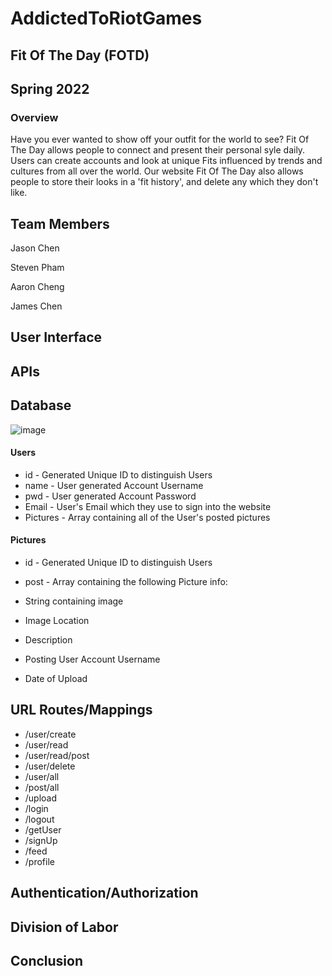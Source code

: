 
# AddictedToRiotGames
## Fit Of The Day (FOTD)
## Spring 2022

### Overview

Have you ever wanted to show off your outfit for the world to see? Fit Of The Day allows people to connect and present their personal syle daily. 
Users can create accounts and look at unique Fits influenced by trends and cultures from  all over the world. Our website Fit Of The Day also allows people to store their looks in a 'fit history', and delete any which they don't like.

## Team Members

Jason Chen

Steven Pham

Aaron Cheng

James Chen

## User Interface

## APIs

## Database

![image](https://user-images.githubusercontent.com/74626828/167241673-cfd322ec-87ce-4b2f-b954-364cdf1c7e4f.png)
#### Users
- id - Generated Unique ID to distinguish Users
- name - User generated Account Username
- pwd - User generated Account Password
- Email - User's Email which they use to sign into the website
- Pictures - Array containing all of the User's posted pictures

#### Pictures
- id - Generated Unique ID to distinguish Users
- post - Array containing the following Picture info:

- String containing image 
- Image Location
- Description 
- Posting User Account Username
- Date of Upload

## URL Routes/Mappings

- /user/create 
- /user/read
- /user/read/post
- /user/delete
- /user/all
- /post/all
- /upload
- /login
- /logout
- /getUser
- /signUp
- /feed
- /profile



## Authentication/Authorization

## Division of Labor
    
## Conclusion

